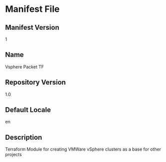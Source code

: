 # Manifest File

## Manifest Version

1

## Name

Vsphere Packet TF

## Repository Version

1.0

## Default Locale

en

## Description

Terraform Module for creating VMWare vSphere clusters as a base for other projects

